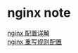 nginx note
===

[nginx 配置详解](https://www.jianshu.com/p/1593954d5faf)   
[nginx 重写规则配置](https://www.cnblogs.com/pengyunjing/p/8542200.html)